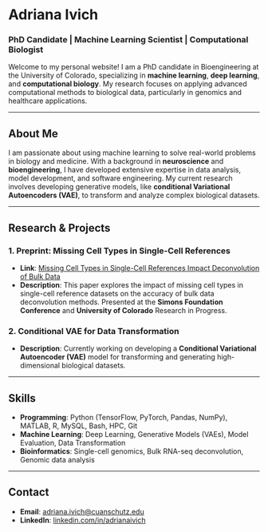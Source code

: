 # Adriana Ivich

### PhD Candidate | Machine Learning Scientist | Computational Biologist

Welcome to my personal website! I am a PhD candidate in Bioengineering at the University of Colorado, specializing in **machine learning**, **deep learning**, and **computational biology**. My research focuses on applying advanced computational methods to biological data, particularly in genomics and healthcare applications.

---

## About Me
I am passionate about using machine learning to solve real-world problems in biology and medicine. With a background in **neuroscience** and **bioengineering**, I have developed extensive expertise in data analysis, model development, and software engineering. My current research involves developing generative models, like **conditional Variational Autoencoders (VAE)**, to transform and analyze complex biological datasets.

---

## Research & Projects
### 1. **Preprint: Missing Cell Types in Single-Cell References**
- **Link**: [Missing Cell Types in Single-Cell References Impact Deconvolution of Bulk Data](https://www.biorxiv.org/content/10.1101/2024.04.25.590992v1.full)
- **Description**: This paper explores the impact of missing cell types in single-cell reference datasets on the accuracy of bulk data deconvolution methods. Presented at the **Simons Foundation Conference** and **University of Colorado** Research in Progress.

### 2. **Conditional VAE for Data Transformation**
- **Description**: Currently working on developing a **Conditional Variational Autoencoder (VAE)** model for transforming and generating high-dimensional biological datasets.

---

## Skills
- **Programming**: Python (TensorFlow, PyTorch, Pandas, NumPy), MATLAB, R, MySQL, Bash, HPC, Git
- **Machine Learning**: Deep Learning, Generative Models (VAEs), Model Evaluation, Data Transformation
- **Bioinformatics**: Single-cell genomics, Bulk RNA-seq deconvolution, Genomic data analysis

---

## Contact
- **Email**: adriana.ivich@cuanschutz.edu
- **LinkedIn**: [linkedin.com/in/adrianaivich](https://linkedin.com/in/adrianaivich)
